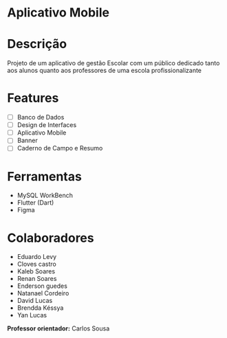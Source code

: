 # Aplicativo Mobile <Nome aqui>

# Descrição
  Projeto de um aplicativo de gestão Escolar com um público dedicado tanto aos alunos quanto aos professores de uma escola profissionalizante

# Features
  - [ ] Banco de Dados
  - [ ] Design de Interfaces
  - [ ] Aplicativo Mobile
  - [ ] Banner
  - [ ] Caderno de Campo e Resumo

# Ferramentas
  * MySQL WorkBench
  * Flutter (Dart)
  * Figma

# Colaboradores
  * Eduardo Levy
  * Cloves castro
  * Kaleb Soares
  * Renan Soares
  * Enderson guedes
  * Natanael Cordeiro
  * David Lucas
  * Brendda Késsya
  * Yan Lucas

  **Professor orientador:** Carlos Sousa
  
  
  
  
